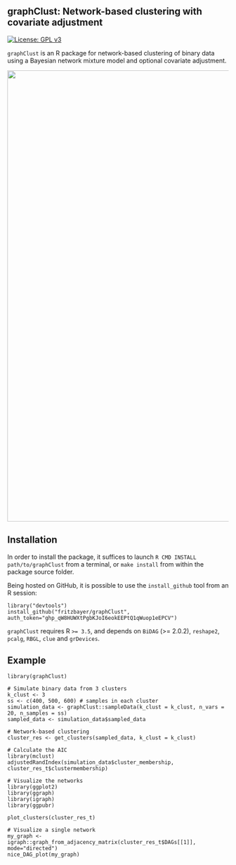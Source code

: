 graphClust: Network-based clustering with covariate adjustment
-----------

[![License: GPL v3](https://img.shields.io/badge/License-GPLv3-blue.svg)](https://www.gnu.org/licenses/gpl-3.0)

`graphClust` is an R package for network-based clustering of binary data using a Bayesian network mixture model and optional covariate adjustment.

<img src="https://github.com/fritzbayer/graphClust/blob/main/vignettes/figures/graphClust3.png" width="1028"/>

Installation
-----------

In order to install the package, it suffices to launch
`R CMD INSTALL path/to/graphClust`
from a terminal, or `make install` from within the package source folder.

Being hosted on GitHub, it is possible to use the `install_github`
tool from an R session:

```{r eval=FALSE}
library("devtools")
install_github("fritzbayer/graphClust", auth_token="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")
```

`graphClust` requires R `>= 3.5`, and depends on 
`BiDAG` (>= 2.0.2), `reshape2`, `pcalg`,
`RBGL`, `clue` and `grDevices`.


Example
-------

```{r eval=FALSE}
library(graphClust)

# Simulate binary data from 3 clusters
k_clust <- 3ss <- c(400, 500, 600) # samples in each clustersimulation_data <- graphClust::sampleData(k_clust = k_clust, n_vars = 20, n_samples = ss)sampled_data <- simulation_data$sampled_data# Network-based clusteringcluster_res <- get_clusters(sampled_data, k_clust = k_clust)

# Calculate the AIC 
library(mclust)adjustedRandIndex(simulation_data$cluster_membership, cluster_res_t$clustermembership)

# Visualize the networks
library(ggplot2)library(ggraph)library(igraph)library(ggpubr)
plot_clusters(cluster_res_t)

# Visualize a single network
my_graph <- igraph::graph_from_adjacency_matrix(cluster_res_t$DAGs[[1]], mode="directed")nice_DAG_plot(my_graph)

```
